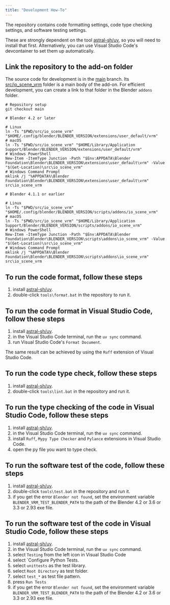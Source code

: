 ```yaml
---
title: "Development How-To"
---
```


The repository contains code formatting settings, code type checking settings,
and software testing settings.

These are strongly dependent on the tool
[astral-sh/uv](https://docs.astral.sh/uv/), so you will need to install that
first. Alternatively, you can use Visual Studio Code's devcontainer to set them
up automatically.

## Link the repository to the add-on folder

The source code for development is in the
[main](https://github.com/saturday06/VRM-Addon-for-Blender/tree/main) branch.
Its
[src/io_scene_vrm](https://github.com/saturday06/VRM-Addon-for-Blender/tree/main/src/io_scene_vrm)
folder is a main body of the add-on. For efficient development, you can create a
link to that folder in the Blender `addons` folder.

```text
# Repository setup
git checkout main

# Blender 4.2 or later

# Linux
ln -Ts "$PWD/src/io_scene_vrm" "$HOME/.config/blender/BLENDER_VERSION/extensions/user_default/vrm"
# macOS
ln -Ts "$PWD/src/io_scene_vrm" "$HOME/Library/Application Support/Blender/BLENDER_VERSION/extensions/user_default/vrm"
# Windows PowerShell
New-Item -ItemType Junction -Path "$Env:APPDATA\Blender Foundation\Blender\BLENDER_VERSION\extensions\user_default\vrm" -Value "$(Get-Location)\src\io_scene_vrm"
# Windows Command Prompt
mklink /j "%APPDATA%\Blender Foundation\Blender\BLENDER_VERSION\extensions\user_default\vrm" src\io_scene_vrm

# Blender 4.1.1 or earlier

# Linux
ln -Ts "$PWD/src/io_scene_vrm" "$HOME/.config/blender/BLENDER_VERSION/scripts/addons/io_scene_vrm"
# macOS
ln -Ts "$PWD/src/io_scene_vrm" "$HOME/Library/Application Support/Blender/BLENDER_VERSION/scripts/addons/io_scene_vrm"
# Windows PowerShell
New-Item -ItemType Junction -Path "$Env:APPDATA\Blender Foundation\Blender\BLENDER_VERSION\scripts\addons\io_scene_vrm" -Value "$(Get-Location)\src\io_scene_vrm"
# Windows Command Prompt
mklink /j "%APPDATA%\Blender Foundation\Blender\BLENDER_VERSION\scripts\addons\io_scene_vrm" src\io_scene_vrm
```

## To run the code format, follow these steps

1. install [astral-sh/uv](https://docs.astral.sh/uv/).
2. double-click `tools\format.bat` in the repository to run it.

## To run the code format in Visual Studio Code, follow these steps

1. install [astral-sh/uv](https://docs.astral.sh/uv/).
2. in the Visual Studio Code terminal, run the `uv sync` command.
3. run Visual Studio Code's `Format Document`.

The same result can be achieved by using the `Ruff` extension of Visual Studio
Code.

## To run the code type check, follow these steps

1. install [astral-sh/uv](https://docs.astral.sh/uv/).
2. double-click `tools\lint.bat` in the repository and run it.

## To run the type checking of the code in Visual Studio Code, follow these steps

1. install [astral-sh/uv](https://docs.astral.sh/uv/).
2. in the Visual Studio Code terminal, run the `uv sync` command.
3. install `Ruff`, `Mypy Type Checker` and `Pylance` extensions in Visual Studio
   Code.
4. open the py file you want to type check.

## To run the software test of the code, follow these steps

1. install [astral-sh/uv](https://docs.astral.sh/uv/).
2. double-click `tools\test.bat` in the repository and run it.
3. if you get the error `Blender not found`, set the environment variable
   `BLENDER_VRM_TEST_BLENDER_PATH` to the path of the Blender 4.2 or 3.6 or 3.3
   or 2.93 exe file.

## To run the software test of the code in Visual Studio Code, follow these steps

1. install [astral-sh/uv](https://docs.astral.sh/uv/).
2. in the Visual Studio Code terminal, run the `uv sync` command.
3. select `Testing` from the left icon in Visual Studio Code
4. select `Configure Python Tests.
5. select `unittests` as the test library.
6. select `Root Directory` as test folder.
7. select `test_*` as test file pattern.
8. press `Run Tests`
9. if you get the error `Blender not found`, set the environment variable
   `BLENDER_VRM_TEST_BLENDER_PATH` to the path of the Blender 4.2 or 3.6 or 3.3
   or 2.93 exe file.
